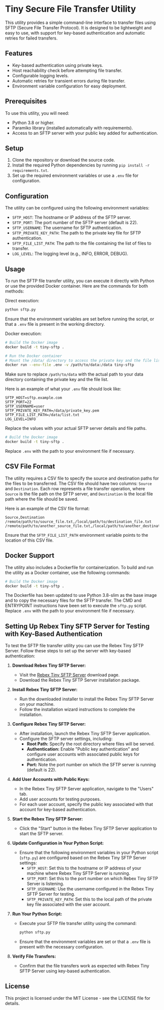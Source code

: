 # Tiny Secure File Transfer Utility

This utility provides a simple command-line interface to transfer files using SFTP (Secure File Transfer Protocol). It is designed to be lightweight and easy to use, with support for key-based authentication and automatic retries for failed transfers.

## Features

- Key-based authentication using private keys.
- Host reachability check before attempting file transfer.
- Configurable logging levels.
- Automatic retries for transient errors during file transfer.
- Environment variable configuration for easy deployment.

## Prerequisites

To use this utility, you will need:

- Python 3.8 or higher.
- Paramiko library (installed automatically with requirements).
- Access to an SFTP server with your public key added for authentication.

## Setup

1. Clone the repository or download the source code.
2. Install the required Python dependencies by running `pip install -r requirements.txt`.
3. Set up the required environment variables or use a `.env` file for configuration.

## Configuration

The utility can be configured using the following environment variables:

- `SFTP_HOST`: The hostname or IP address of the SFTP server.
- `SFTP_PORT`: The port number of the SFTP server (default is 22).
- `SFTP_USERNAME`: The username for SFTP authentication.
- `SFTP_PRIVATE_KEY_PATH`: The path to the private key file for SFTP authentication.
- `SFTP_FILE_LIST_PATH`: The path to the file containing the list of files to transfer.
- `LOG_LEVEL`: The logging level (e.g., INFO, ERROR, DEBUG).

## Usage

To run the SFTP file transfer utility, you can execute it directly with Python or use the provided Docker container. Here are the commands for both methods:

Direct execution:
```bash
python sftp.py
```

Ensure that the environment variables are set before running the script, or that a `.env` file is present in the working directory.

Docker execution:
```bash
# Build the Docker image
docker build -t tiny-sftp .

# Run the Docker container
# Mount the /data/ directory to access the private key and the file list
docker run --env-file .env -v /path/to/data:/data tiny-sftp
```

Make sure to replace `/path/to/data` with the actual path to your data directory containing the private key and the file list.

Here is an example of what your `.env` file should look like:

```
SFTP_HOST=sftp.example.com
SFTP_PORT=22
SFTP_USERNAME=user
SFTP_PRIVATE_KEY_PATH=/data/private_key.pem
SFTP_FILE_LIST_PATH=/data/list.txt
LOG_LEVEL=INFO
```

Replace the values with your actual SFTP server details and file paths.

```bash
# Build the Docker image
docker build -t tiny-sftp .
```

Replace `.env` with the path to your environment file if necessary.

## CSV File Format

The utility requires a CSV file to specify the source and destination paths for the files to be transferred. The CSV file should have two columns: `Source` and `Destination`. Each row represents a file transfer operation, where `Source` is the file path on the SFTP server, and `Destination` is the local file path where the file should be saved.

Here is an example of the CSV file format:

```
Source,Destination
/remote/path/to/source_file.txt,/local/path/to/destination_file.txt
/remote/path/to/another_source_file.txt,/local/path/to/another_destination_file.txt
```

Ensure that the `SFTP_FILE_LIST_PATH` environment variable points to the location of this CSV file.

## Docker Support

The utility also includes a Dockerfile for containerization. To build and run the utility as a Docker container, use the following commands:

```bash
# Build the Docker image
docker build -t tiny-sftp .
```
The Dockerfile has been updated to use Python 3.8-slim as the base image and to copy the necessary files for the SFTP transfer. The CMD and ENTRYPOINT instructions have been set to execute the `sftp.py` script.
Replace `.env` with the path to your environment file if necessary.

## Setting Up Rebex Tiny SFTP Server for Testing with Key-Based Authentication

To test the SFTP file transfer utility you can use the Rebex Tiny SFTP Server. Follow these steps to set up the server with key-based authentication:

1. **Download Rebex Tiny SFTP Server:**
   - Visit the [Rebex Tiny SFTP Server](https://www.rebex.net/tiny-sftp-server/) download page.
   - Download the Rebex Tiny SFTP Server installation package.

2. **Install Rebex Tiny SFTP Server:**
   - Run the downloaded installer to install the Rebex Tiny SFTP Server on your machine.
   - Follow the installation wizard instructions to complete the installation.

3. **Configure Rebex Tiny SFTP Server:**
   - After installation, launch the Rebex Tiny SFTP Server application.
   - Configure the SFTP server settings, including:
     - **Root Path:** Specify the root directory where files will be served.
     - **Authentication:** Enable "Public key authentication" and configure user accounts with associated public keys for authentication.
     - **Port:** Note the port number on which the SFTP server is running (default is 22).

4. **Add User Accounts with Public Keys:**
   - In the Rebex Tiny SFTP Server application, navigate to the "Users" tab.
   - Add user accounts for testing purposes.
   - For each user account, specify the public key associated with that account for key-based authentication.

5. **Start the Rebex Tiny SFTP Server:**
   - Click the "Start" button in the Rebex Tiny SFTP Server application to start the SFTP server.

6. **Update Configuration in Your Python Script:**
   - Ensure that the following environment variables in your Python script (`sftp.py`) are configured based on the Rebex Tiny SFTP Server settings:
     - `SFTP_HOST`: Set this to the hostname or IP address of your machine where Rebex Tiny SFTP Server is running.
     - `SFTP_PORT`: Set this to the port number on which Rebex Tiny SFTP Server is listening.
     - `SFTP_USERNAME`: Use the username configured in the Rebex Tiny SFTP Server for testing.
     - `SFTP_PRIVATE_KEY_PATH`: Set this to the local path of the private key file associated with the user account.

7. **Run Your Python Script:**
   - Execute your SFTP file transfer utility using the command:
     ```bash
     python sftp.py
     ```
   - Ensure that the environment variables are set or that a `.env` file is present with the necessary configuration.

8. **Verify File Transfers:**
   - Confirm that the file transfers work as expected with Rebex Tiny SFTP Server using key-based authentication.


## License

This project is licensed under the MIT License - see the LICENSE file for details.
